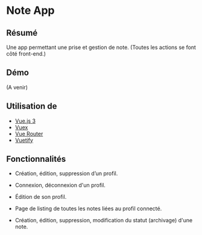 # Note App

## **Résumé**

Une app permettant une prise et gestion de note. (Toutes les actions se font côté front-end.)

## **Démo**

(A venir)

## **Utilisation de**

- [Vue.js 3](https://vuejs.org/)
- [Vuex](https://vuex.vuejs.org/)
- [Vue Router](https://router.vuejs.org/)
- [Vuetify](https://vuetifyjs.com/en/)

## **Fonctionnalités**

- Création, édition, suppression d’un profil.

- Connexion, déconnexion d'un profil.

- Édition de son profil.

- Page de listing de toutes les notes liées au profil connecté.

- Création, édition, suppression, modification du statut (archivage) d'une note.
